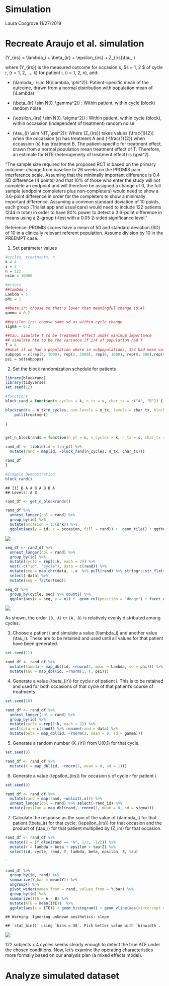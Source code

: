 Simulation
================
Laura Cosgrove
11/27/2019

# Recreate Araujo et al. simulation

\(Y_{irs} = \lambda_i + \beta_{ir} + \epsilon_{irs} + Z_{irs}\tau_i\)

where \(Y_{irs}\) is the measured outcome for occasion s, $s = 1, 2 $ of
cycle r, \(r = 1, 2, .... k\) for patient i, \(i = 1, 2, n\), and:

  - \(\lambda_i \sim N(\Lambda, \phi^2)\): Patient-specific mean of the
    outcome, drawn from a normal distribution with population mean of
    \(\Lambda\)

  - \(\beta_{ir} \sim N(0, \gamma^2)\) : Within patient, within cycle
    (block) random noise

  - \(\epsilon_{irs} \sim N(0, \sigma^2)\) : Within patient, within
    cycle (block), within occassion (independent of treatment) random
    noise

  - \(\tau_{i} \sim N(T, \psi^2)\): Where \(Z_{irs}\) takes values
    \(\frac{1}{2}\) when the occassion \(s\) has treatment A and
    \(-\frac{1}{2}\) when occassion \(s\) has treatment B, The
    patient-specific for treatment effect, drawn from a normal
    population mean treatment effect of T. Therefore, an estimate for
    HTE (heterogeneity of treatment effect) is \(\psi^2\).

“The sample size required for the proposed RCT is based on the primary
outcome: change from baseline to 26 weeks on the PROMIS pain
interference scale. Assuming that the minimally important difference is
0.4 SD difference (4 points) and that 10% of those who enter the study
will not complete an endpoint and will therefore be assigned a change of
0, the full sample (endpoint completers plus non-completers) would need
to show a 3.6-point difference in order for the completers to show a
minimally important difference. Assuming a common standard deviation of
10 points, each group (Trialist app and usual care) would need to
include 122 patients (244 in total) in order to have 80% power to detect
a 3.6-point difference in means using a 2-group t-test with a 0.05
2-sided significance level.”

Reference: PROMIS scores have a mean of 50 and standard deviation (SD)
of 10 in a clinically relevant referent population. Assume division by
10 in the PREEMPT case.

1.  Set parameter values

<!-- end list -->

``` r
#cycles, treatments, n
k = 4
s = 2
n = 122
nsim = 10000

#priors
##lambda_i
Lambda = 5
phi = 1

##beta_ir: choose sd that's lower than meaningful change (0.4)
gamma = 0.2

##epsilon_irs: choose same sd as within cycle change
sigma = 0.2

##tau: simulate T to be treatment effect under minimum importance
## simulate hte to be the variance if 1/4 of population had T
T = 4
##what if we had a population where in subpopulations, 1/4 had mean value, 1/4 had half of mean value, 1/4 had 1.5x mean value, 1/8 had 2x mean value, and 1/8 had no effect?
subpops = c(rep(4, 1000), rep(2, 1000), rep(6, 1000), rep(8, 500),rep(0, 500))
psi = sd(subpops)
```

2.  Set the block randomization schedule for patients

<!-- end list -->

``` r
library(blockrand)
library(tidyverse)
set.seed(12)

#functions
block_rand = function(n_cycles = k, n_tx = s, char_tx = c("A", "B")) {

blockrand(n = n_tx*n_cycles, num.levels = n_tx, levels = char_tx, block.sizes = 1) %>% 
    pull(treatment)
  
}


get_n_blockrands = function(n_pt = n, n_cycles = k, n_tx = s, char_tx = c("A", "B")) {

rand_df <- tibble(id = 1:n_pt) %>% 
  mutate(rand = map(id, ~block_rand(n_cycles, n_tx, char_tx)))

rand_df
}

#Example Demonstration
block_rand()
```

    ## [1] B A A B A B B A
    ## Levels: A B

``` r
rand_df <- get_n_blockrands()

rand_df %>% 
  unnest_longer(col = rand) %>% 
  group_by(id) %>% 
  mutate(occasion = 1:(s*k)) %>% 
  ggplot(aes(y = id, x = occasion, fill = rand)) +  geom_tile() + ggthemes::scale_fill_few() + ggthemes::theme_few()
```

![](sim_files/figure-gfm/unnamed-chunk-2-1.png)<!-- -->

``` r
seq_df <- rand_df %>% 
  unnest_longer(col = rand) %>% 
  group_by(id) %>% 
  mutate(cycle = rep(1:k, each = 2)) %>% 
  nest(-c("id", "cycle"), data = c(rand)) %>% 
  mutate(seq = map_chr(data, ~.x  %>% pull(rand) %>% stringr::str_flatten(., collapse = ", "))) %>% 
  select(-data) %>%
  mutate(seq = factor(seq)) 

seq_df %>% 
  group_by(cycle, seq) %>% count() %>% 
  ggplot(aes(x = seq, y = n)) +  geom_col(position = "dodge") + facet_grid(~cycle) + ggthemes::theme_few() + labs(title = "Distribution of cycle order in study", y = "Number of patients")
```

![](sim_files/figure-gfm/unnamed-chunk-2-2.png)<!-- -->

As shown, the order `(B, A)` or `(A, B)` is relatively evenly
distributed among cycles.

3.  Choose a patient i and simulate a value \(\lambda_i\) and another
    value \(\tau_i\). These are to be retained and used until all values
    for that patient have been generated.

<!-- end list -->

``` r
set.seed(11)

rand_df <- rand_df %>% 
  mutate(lambda = map_dbl(id, ~rnorm(1, mean = Lambda, sd = phi))) %>% 
  mutate(tau = map_dbl(id, ~rnorm(1, T, psi)))
```

4.  Generate a value \(\beta_{ir}\) for cycle r of patient i. This is to
    be retained and used for both occasions of that cycle of that
    patient’s course of treatments

<!-- end list -->

``` r
set.seed(10)

rand_df <- rand_df %>% 
  unnest_longer(col = rand) %>% 
  group_by(id) %>% 
  mutate(cycle = rep(1:k, each = 2)) %>% 
  nest(data = c(rand)) %>% rename(rand = data) %>% 
  mutate(beta = map_dbl(id, ~rnorm(1, mean = 0, sd = gamma)))
```

5.  Generate a random number \(X_{ir}\) from U(0,1) for that cycle.

<!-- end list -->

``` r
set.seed(9)

rand_df <- rand_df %>% 
  mutate(X = map_dbl(id, ~rnorm(1, mean = 0, sd = 1)))
```

6.  Generate a value \(\epsilon_{irs}\) for occasion s of cycle r for
    patient i.

<!-- end list -->

``` r
set.seed(8)

rand_df <- rand_df %>%
  mutate(rand = map(rand, ~unlist(.x))) %>% 
  unnest_longer(col = rand) %>% select(-rand_id) %>% 
  mutate(epsilon = map_dbl(rand, ~rnorm(1, mean = 0, sd = sigma)))
```

7.  Calculate the response as the sum of the value of \(\lambda_i\) for
    that patient \(\beta_ir\) for that cycle, \(\epsilon_{irs}\) for
    that occasion and the product of \(\tau_i\) for that patient
    multiplied by \(Z_irs\) for that occasion.

<!-- end list -->

``` r
rand_df <- rand_df %>% 
  mutate(Z = if_else(rand == "A", 1/2, -1/2)) %>% 
  mutate(Y = lambda + beta + epsilon + tau*Z) %>% 
  select(id, cycle, rand, Y, lambda, beta, epsilon, Z, tau)
```

\`

``` r
rand_df %>% 
  group_by(id, rand) %>% 
  summarize(Y_bar = mean(Y)) %>% 
  ungroup() %>% 
  pivot_wider(names_from = rand, values_from = Y_bar) %>% 
  group_by(id) %>% 
  summarize(ITE = A - B) %>% 
  mutate(ATE = mean(ITE))  %>% 
  ggplot(aes(x = ITE)) + geom_histogram() + geom_vline(aes(xintercept = ATE, slope = 0), color = "red") + ggthemes::theme_few() + labs(title = "Distribution of ITE, with ATE plotted in red")
```

    ## Warning: Ignoring unknown aesthetics: slope

    ## `stat_bin()` using `bins = 30`. Pick better value with `binwidth`.

![](sim_files/figure-gfm/unnamed-chunk-8-1.png)<!-- -->

122 subjects x 4 cycles seems clearly enough to detect the true ATE
under the chosen conditions. Now, let’s examine the operating
characteristics more formally based on our analysis plan (a mixed
effects model).

# Analyze simulated dataset
